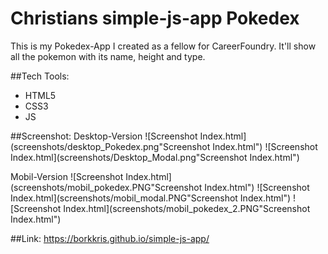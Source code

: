 # Christians simple-js-app Pokedex

This is my Pokedex-App I created as a fellow for CareerFoundry.
It'll show all the pokemon with its name, height and type.

##Tech Tools:
- HTML5
- CSS3
- JS

##Screenshot:
Desktop-Version
![Screenshot Index.html](screenshots/desktop_Pokedex.png"Screenshot Index.html")
![Screenshot Index.html](screenshots/Desktop_Modal.png"Screenshot Index.html")

Mobil-Version
![Screenshot Index.html](screenshots/mobil_pokedex.PNG"Screenshot Index.html")
![Screenshot Index.html](screenshots/mobil_modal.PNG"Screenshot Index.html")
![Screenshot Index.html](screenshots/mobil_pokedex_2.PNG"Screenshot Index.html")

##Link:
https://borkkris.github.io/simple-js-app/
